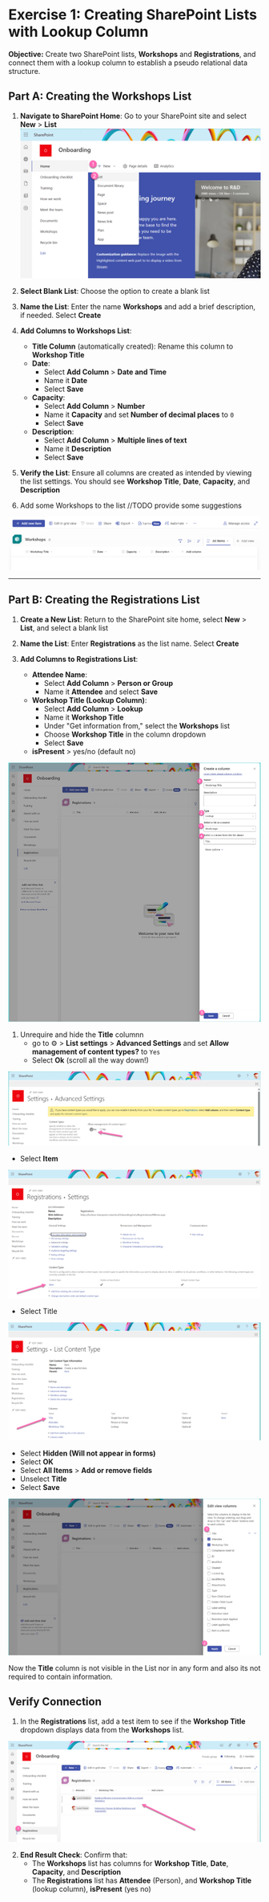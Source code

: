 # Exercise 1: Creating SharePoint Lists with Lookup Column

**Objective:** Create two SharePoint lists, **Workshops** and **Registrations**, and connect them with a lookup column to establish a pseudo relational data structure.

## Part A: Creating the **Workshops** List

1. **Navigate to SharePoint Home**: Go to your SharePoint site and select **New** > **List**
![create a List](/assets/espc24-createlist.png)

2. **Select Blank List**: Choose the option to create a blank list
3. **Name the List**: Enter the name **Workshops** and add a brief description, if needed. Select **Create**

4. **Add Columns to Workshops List**:
   - **Title Column** (automatically created): Rename this column to **Workshop Title**
   - **Date**:
     - Select **Add Column** > **Date and Time**
     - Name it **Date**
     - Select **Save**
   - **Capacity**:
     - Select **Add Column** > **Number**
     - Name it **Capacity** and set **Number of decimal places** to `0`
     - Select **Save**
   - **Description**:
     - Select **Add Column** > **Multiple lines of text**
     - Name it **Description**
     - Select **Save**

5. **Verify the List**: Ensure all columns are created as intended by viewing the list settings. You should see **Workshop Title**, **Date**, **Capacity**, and **Description**
6. Add some Workshops to the list
//TODO provide some suggestions

![Workshops list](/assets/espc24-listworkshops.png)

---

## Part B: Creating the **Registrations** List

1. **Create a New List**: Return to the SharePoint site home, select **New** > **List**, and select a blank list

2. **Name the List**: Enter **Registrations** as the list name. Select **Create**

3. **Add Columns to Registrations List**:
   - **Attendee Name**:
     - Select **Add Column** > **Person or Group**
     - Name it **Attendee** and select **Save**
   - **Workshop Title (Lookup Column)**:
     - Select **Add Column** > **Lookup**
     - Name it **Workshop Title**
     - Under "Get information from," select the **Workshops** list
     - Choose **Workshop Title** in the column dropdown
     - Select **Save**
   - **isPresent** > yes/no (default no)

![create a Lookup column](/assets/espc24-createlookup.png)

1. Unrequire and hide the **Title** columnn
    - go to ⚙️ > **List settings** > **Advanced Settings** and set **Allow management of content types?** to `Yes`
    - Select **Ok** (scroll all the way down!)

![allow management of content types](/assets/espc24-allowcontenttypes.png)

   - Select **Item**
  
![SharePoint content types](/assets/espc24-sp-item.png)

   - Select Title

![select title](/assets/espc24-sp-title.png)

- Select **Hidden (Will not appear in forms)**
- Select **OK**
- Select **All Items** > **Add or remove fields**
- Unselect **Title**
- Select **Save**

![remove title](/assets/espc24-remove-title.png)

Now the **Title** column is not visible in the List nor in any form and also its not required to contain information.

## Verify Connection

1. In the **Registrations** list, add a test item to see if the **Workshop Title** dropdown displays data from the **Workshops** list.

![verify link](/assets/espc24-verified.png)

2. **End Result Check**: Confirm that:
   - The **Workshops** list has columns for **Workshop Title**, **Date**, **Capacity**, and **Description**
   - The **Registrations** list has **Attendee** (Person), and **Workshop Title** (lookup column), **isPresent** (yes no)

